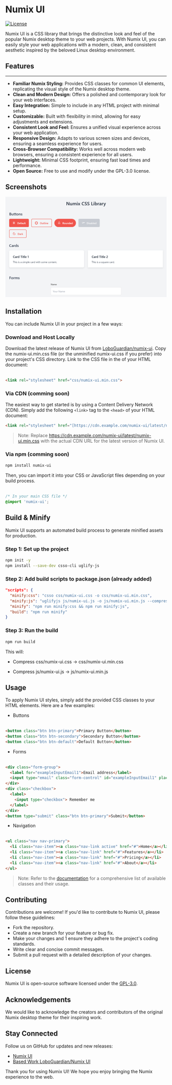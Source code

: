 # Numix UI

[![License](https://img.shields.io/badge/License-GPL--3.0-blue.svg)](https://www.gnu.org/licenses/gpl-3.0)

Numix UI is a CSS library that brings the distinctive look and feel of the popular Numix desktop theme to your web projects. With Numix UI, you can easily style your web applications with a modern, clean, and consistent aesthetic inspired by the beloved Linux desktop environment.

## Features
****
* **Familiar Numix Styling:** Provides CSS classes for common UI elements, replicating the visual style of the Numix desktop theme.
* **Clean and Modern Design:** Offers a polished and contemporary look for your web interfaces.
* **Easy Integration:** Simple to include in any HTML project with minimal setup.
* **Customizable:** Built with flexibility in mind, allowing for easy adjustments and extensions.
* **Consistent Look and Feel:** Ensures a unified visual experience across your web application.
* **Responsive Design:** Adapts to various screen sizes and devices, ensuring a seamless experience for users.
* **Cross-Browser Compatibility:** Works well across modern web browsers, ensuring a consistent experience for all users.
* **Lightweight:** Minimal CSS footprint, ensuring fast load times and performance.
* **Open Source:** Free to use and modify under the GPL-3.0 license.

## Screenshots
![Numix UI Screenshot](https://github.com/numix-ui/design-assets/blob/main/screenshots/Numix-UI-Screenshot-v0.1.png)

## Installation

You can include Numix UI in your project in a few ways:

### Download and Host Locally

Download the latest release of Numix UI from [LoboGuardian/numix-ui](https://github.com/LoboGuardian/numix-ui).
Copy the numix-ui.min.css file (or the unminified numix-ui.css if you prefer) into your project's CSS directory.
Link to the CSS file in the <head> of your HTML document:

```HTML

<link rel="stylesheet" href="css/numix-ui.min.css">
```

### Via CDN  (comming soon)

The easiest way to get started is by using a Content Delivery Network (CDN). Simply add the following `<link>` tag to the `<head>` of your HTML document:

```html
<link rel="stylesheet" href="[https://cdn.example.com/numix-ui/latest/numix-ui.min.css](https://cdn.example.com/numix-ui/latest/numix-ui.min.css)">
```

> Note: Replace https://cdn.example.com/numix-ui/latest/numix-ui.min.css with the actual CDN URL for the latest version of Numix UI.


### Via npm (comming soon)

```Bash
npm install numix-ui
```

Then, you can import it into your CSS or JavaScript files depending on your build process.

```CSS

/* In your main CSS file */
@import 'numix-ui';
```

## Build & Minify

Numix UI supports an automated build process to generate minified assets for production.

### Step 1: Set up the project

```bash
npm init -y
npm install --save-dev csso-cli uglify-js
```

### Step 2: Add build scripts to package.json (already added)

```json
"scripts": {
  "minify:css": "csso css/numix-ui.css -o css/numix-ui.min.css",
  "minify:js": "uglifyjs js/numix-ui.js -o js/numix-ui.min.js --compress --mangle",
  "minify": "npm run minify:css && npm run minify:js",
  "build": "npm run minify"
}
```

### Step 3: Run the build

```bash
npm run build
```

This will:

- Compress css/numix-ui.css → css/numix-ui.min.css

- Compress js/numix-ui.js → js/numix-ui.min.js

## Usage

To apply Numix UI styles, simply add the provided CSS classes to your HTML elements. Here are a few examples:

- Buttons

```HTML

<button class="btn btn-primary">Primary Button</button>
<button class="btn btn-secondary">Secondary Button</button>
<button class="btn btn-default">Default Button</button>
```

- Forms

```HTML

<div class="form-group">
  <label for="exampleInputEmail1">Email address</label>
  <input type="email" class="form-control" id="exampleInputEmail1" placeholder="Enter email">
</div>
<div class="checkbox">
  <label>
    <input type="checkbox"> Remember me
  </label>
</div>
<button type="submit" class="btn btn-primary">Submit</button>
```

- Navigation

```HTML

<ul class="nav nav-primary">
  <li class="nav-item"><a class="nav-link active" href="#">Home</a></li>
  <li class="nav-item"><a class="nav-link" href="#">Features</a></li>
  <li class="nav-item"><a class="nav-link" href="#">Pricing</a></li>
  <li class="nav-item"><a class="nav-link" href="#">About</a></li>
</ul>
```

> Note: Refer to the [documentation](not-available) for a comprehensive list of available classes and their usage.

## Contributing

Contributions are welcome! If you'd like to contribute to Numix UI, please follow these guidelines:

- Fork the repository.
- Create a new branch for your feature or bug fix.
- Make your changes and 1 ensure they adhere to the project's coding standards.   
- Write clear and concise commit messages.
- Submit a pull request with a detailed description of your changes.

## License

Numix UI is open-source software licensed under the [GPL-3.0](LICENSE).

## Acknowledgements

We would like to acknowledge the creators and contributors of the original Numix desktop theme for their inspiring work.

## Stay Connected

Follow us on GitHub for updates and new releases:

- [Numix UI ](https://github.com/numix-ui/numix-ui)
- [Based Work LoboGuardian/Numix UI ](https://github.com/LoboGuardian/numix-ui)

Thank you for using Numix UI! We hope you enjoy bringing the Numix experience to the web.
